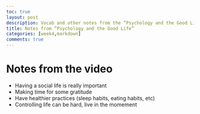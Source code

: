 ```yaml
---
toc: true
layout: post
description: Vocab and other notes from the “Psychology and the Good Life” video
title: Notes from “Psychology and the Good Life”
categories: [week4,markdown]
comments: true
---
```

# Notes from the video
- Having a social life is really important
- Making time for some gratitude 
- Have healthier practices (sleep habits, eating habits, etc)
- Controlling life can be hard, live in the momement